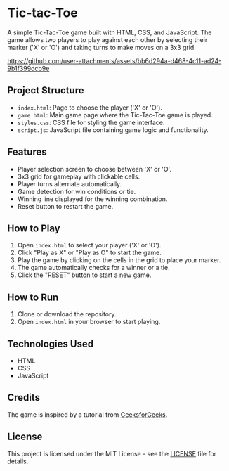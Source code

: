 # Tic-tac-Toe

A simple Tic-Tac-Toe game built with HTML, CSS, and JavaScript. The game allows two players to play against each other by selecting their marker ('X' or 'O') and taking turns to make moves on a 3x3 grid.

https://github.com/user-attachments/assets/bb6d294a-d468-4c11-ad24-9b1f399dcb9e

## Project Structure

- `index.html`: Page to choose the player ('X' or 'O').
- `game.html`: Main game page where the Tic-Tac-Toe game is played.
- `styles.css`: CSS file for styling the game interface.
- `script.js`: JavaScript file containing game logic and functionality.

## Features

- Player selection screen to choose between 'X' or 'O'.
- 3x3 grid for gameplay with clickable cells.
- Player turns alternate automatically.
- Game detection for win conditions or tie.
- Winning line displayed for the winning combination.
- Reset button to restart the game.

## How to Play

1. Open `index.html` to select your player ('X' or 'O').
2. Click "Play as X" or "Play as O" to start the game.
3. Play the game by clicking on the cells in the grid to place your marker.
4. The game automatically checks for a winner or a tie.
5. Click the "RESET" button to start a new game.

## How to Run

1. Clone or download the repository.
2. Open `index.html` in your browser to start playing.

## Technologies Used

- HTML
- CSS
- JavaScript

## Credits

The game is inspired by a tutorial from [GeeksforGeeks](https://www.geeksforgeeks.org/simple-tic-tac-toe-game-using-javascript/).

## License

This project is licensed under the MIT License - see the [LICENSE](LICENSE) file for details.
